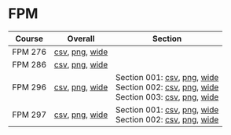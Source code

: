 # FPM

| Course | Overall | Section |
| ------ | ------- | ------- |
| FPM 276 | [csv](https://github.com/UCSD-Historical-Enrollment-Data/2025Spring/blob/main/overall/FPM%20276.csv), [png](https://raw.githubusercontent.com/UCSD-Historical-Enrollment-Data/2025Spring/main/plot_overall/FPM%20276.png), [wide](https://raw.githubusercontent.com/UCSD-Historical-Enrollment-Data/2025Spring/main/plot_overall_wide/FPM%20276.png) |  |
| FPM 286 | [csv](https://github.com/UCSD-Historical-Enrollment-Data/2025Spring/blob/main/overall/FPM%20286.csv), [png](https://raw.githubusercontent.com/UCSD-Historical-Enrollment-Data/2025Spring/main/plot_overall/FPM%20286.png), [wide](https://raw.githubusercontent.com/UCSD-Historical-Enrollment-Data/2025Spring/main/plot_overall_wide/FPM%20286.png) |  |
| FPM 296 | [csv](https://github.com/UCSD-Historical-Enrollment-Data/2025Spring/blob/main/overall/FPM%20296.csv), [png](https://raw.githubusercontent.com/UCSD-Historical-Enrollment-Data/2025Spring/main/plot_overall/FPM%20296.png), [wide](https://raw.githubusercontent.com/UCSD-Historical-Enrollment-Data/2025Spring/main/plot_overall_wide/FPM%20296.png) | Section 001: [csv](https://github.com/UCSD-Historical-Enrollment-Data/2025Spring/blob/main/section/FPM%20296_001.csv), [png](https://raw.githubusercontent.com/UCSD-Historical-Enrollment-Data/2025Spring/main/plot_section/FPM%20296_001.png), [wide](https://raw.githubusercontent.com/UCSD-Historical-Enrollment-Data/2025Spring/main/plot_section_wide/FPM%20296_001.png)<br>Section 002: [csv](https://github.com/UCSD-Historical-Enrollment-Data/2025Spring/blob/main/section/FPM%20296_002.csv), [png](https://raw.githubusercontent.com/UCSD-Historical-Enrollment-Data/2025Spring/main/plot_section/FPM%20296_002.png), [wide](https://raw.githubusercontent.com/UCSD-Historical-Enrollment-Data/2025Spring/main/plot_section_wide/FPM%20296_002.png)<br>Section 003: [csv](https://github.com/UCSD-Historical-Enrollment-Data/2025Spring/blob/main/section/FPM%20296_003.csv), [png](https://raw.githubusercontent.com/UCSD-Historical-Enrollment-Data/2025Spring/main/plot_section/FPM%20296_003.png), [wide](https://raw.githubusercontent.com/UCSD-Historical-Enrollment-Data/2025Spring/main/plot_section_wide/FPM%20296_003.png) |
| FPM 297 | [csv](https://github.com/UCSD-Historical-Enrollment-Data/2025Spring/blob/main/overall/FPM%20297.csv), [png](https://raw.githubusercontent.com/UCSD-Historical-Enrollment-Data/2025Spring/main/plot_overall/FPM%20297.png), [wide](https://raw.githubusercontent.com/UCSD-Historical-Enrollment-Data/2025Spring/main/plot_overall_wide/FPM%20297.png) | Section 001: [csv](https://github.com/UCSD-Historical-Enrollment-Data/2025Spring/blob/main/section/FPM%20297_001.csv), [png](https://raw.githubusercontent.com/UCSD-Historical-Enrollment-Data/2025Spring/main/plot_section/FPM%20297_001.png), [wide](https://raw.githubusercontent.com/UCSD-Historical-Enrollment-Data/2025Spring/main/plot_section_wide/FPM%20297_001.png)<br>Section 002: [csv](https://github.com/UCSD-Historical-Enrollment-Data/2025Spring/blob/main/section/FPM%20297_002.csv), [png](https://raw.githubusercontent.com/UCSD-Historical-Enrollment-Data/2025Spring/main/plot_section/FPM%20297_002.png), [wide](https://raw.githubusercontent.com/UCSD-Historical-Enrollment-Data/2025Spring/main/plot_section_wide/FPM%20297_002.png) |
